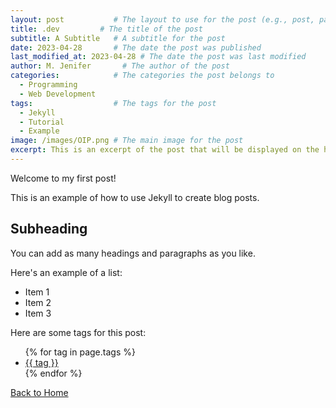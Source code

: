 ```yaml
---
layout: post           # The layout to use for the post (e.g., post, page)
title: .dev         # The title of the post
subtitle: A Subtitle   # A subtitle for the post
date: 2023-04-28       # The date the post was published
last_modified_at: 2023-04-28 # The date the post was last modified
author: M. Jenifer       # The author of the post
categories:            # The categories the post belongs to
  - Programming
  - Web Development
tags:                  # The tags for the post
  - Jekyll
  - Tutorial
  - Example
image: /images/OIP.png # The main image for the post
excerpt: This is an excerpt of the post that will be displayed on the homepage # The excerpt for the post
---
```


<p>Welcome to my first post!</p>

<p>This is an example of how to use Jekyll to create blog posts.</p>

<h2>Subheading</h2>

<p>You can add as many headings and paragraphs as you like.</p>

<p>Here's an example of a list:</p>

<ul>
  <li>Item 1</li>
  <li>Item 2</li>
  <li>Item 3</li>
</ul>

<p>Here are some tags for this post:</p>
<ul>
{% for tag in page.tags %}
  <li><a href="/tags/{{ tag }}/">{{ tag }}</a></li>
{% endfor %}
</ul>

<p><a href="/">Back to Home</a></p>
